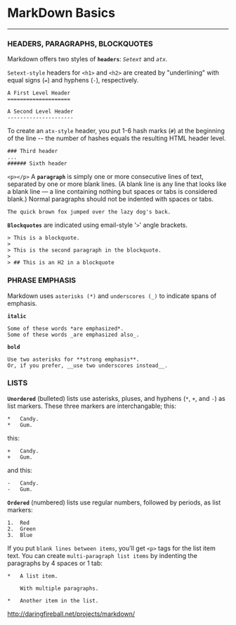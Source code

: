 # MarkDown Basics
---------------

### HEADERS, PARAGRAPHS, BLOCKQUOTES

Markdown offers two styles of __`headers`__: *`Setext`* and *`atx`*.

`Setext-style` headers for `<h1>` and `<h2>` are created by "underlining" with equal signs (`=`) and hyphens (`-`), respectively.

    A First Level Header
    ====================

    A Second Level Header
    ---------------------

To create an `atx-style` header, you put 1-6 hash marks (`#`) at the beginning of the line -- the number of hashes equals the resulting HTML header level.

    ### Third header
    ...
    ###### Sixth header

`<p></p>` A __`paragraph`__ is simply one or more consecutive lines of text, separated by one or more blank lines. (A blank line is any line that looks like a blank line — a line containing nothing but spaces or tabs is considered blank.) Normal paragraphs should not be indented with spaces or tabs.

    The quick brown fox jumped over the lazy dog's back.

__`Blockquotes`__ are indicated using email-style '`>`' angle brackets.

    > This is a blockquote.
    >
    > This is the second paragraph in the blockquote.
    >
    > ## This is an H2 in a blockquote

### PHRASE EMPHASIS

Markdown uses `asterisks (*)` and `underscores (_)` to indicate spans of emphasis.

__`italic`__

    Some of these words *are emphasized*.
    Some of these words _are emphasized also_.

__`bold`__

    Use two asterisks for **strong emphasis**.
    Or, if you prefer, __use two underscores instead__.

### LISTS

__`Unordered`__ (bulleted) lists use asterisks, pluses, and hyphens (`*`, `+`, and `-`) as list markers. These three markers are interchangable; this:

    *   Candy.
    *   Gum.

this:

    +   Candy.
    +   Gum.

and this:

    -   Candy.
    -   Gum.

__`Ordered`__ (numbered) lists use regular numbers, followed by periods, as list markers:

    1.  Red
    2.  Green
    3.  Blue

If you put `blank lines between items`, you'll get `<p>` tags for the
list item text. You can create `multi-paragraph list items` by indenting
the paragraphs by 4 spaces or 1 tab:

    *   A list item.

        With multiple paragraphs.

    *   Another item in the list.



http://daringfireball.net/projects/markdown/
